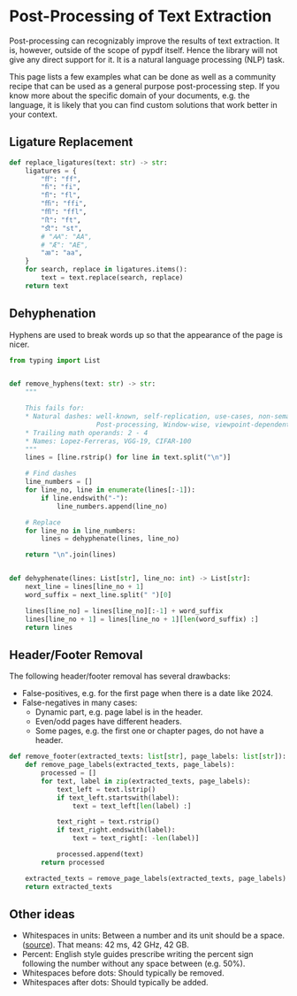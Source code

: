 # Post-Processing of Text Extraction

Post-processing can recognizably improve the results of text extraction. It is,
however, outside of the scope of pypdf itself. Hence the library will not give
any direct support for it. It is a natural language processing (NLP) task.

This page lists a few examples what can be done as well as a community recipe
that can be used as a general purpose post-processing step. If you know more
about the specific domain of your documents, e.g. the language, it is likely
that you can find custom solutions that work better in your context.

## Ligature Replacement

```python
def replace_ligatures(text: str) -> str:
    ligatures = {
        "ﬀ": "ff",
        "ﬁ": "fi",
        "ﬂ": "fl",
        "ﬃ": "ffi",
        "ﬄ": "ffl",
        "ﬅ": "ft",
        "ﬆ": "st",
        # "Ꜳ": "AA",
        # "Æ": "AE",
        "ꜳ": "aa",
    }
    for search, replace in ligatures.items():
        text = text.replace(search, replace)
    return text
```

## Dehyphenation

Hyphens are used to break words up so that the appearance of the page is nicer.

```python
from typing import List


def remove_hyphens(text: str) -> str:
    """

    This fails for:
    * Natural dashes: well-known, self-replication, use-cases, non-semantic,
                      Post-processing, Window-wise, viewpoint-dependent
    * Trailing math operands: 2 - 4
    * Names: Lopez-Ferreras, VGG-19, CIFAR-100
    """
    lines = [line.rstrip() for line in text.split("\n")]

    # Find dashes
    line_numbers = []
    for line_no, line in enumerate(lines[:-1]):
        if line.endswith("-"):
            line_numbers.append(line_no)

    # Replace
    for line_no in line_numbers:
        lines = dehyphenate(lines, line_no)

    return "\n".join(lines)


def dehyphenate(lines: List[str], line_no: int) -> List[str]:
    next_line = lines[line_no + 1]
    word_suffix = next_line.split(" ")[0]

    lines[line_no] = lines[line_no][:-1] + word_suffix
    lines[line_no + 1] = lines[line_no + 1][len(word_suffix) :]
    return lines
```

## Header/Footer Removal

The following header/footer removal has several drawbacks:

* False-positives, e.g. for the first page when there is a date like 2024.
* False-negatives in many cases:
    * Dynamic part, e.g. page label is in the header.
    * Even/odd pages have different headers.
    * Some pages, e.g. the first one or chapter pages, do not have a header.

```python
def remove_footer(extracted_texts: list[str], page_labels: list[str]):
    def remove_page_labels(extracted_texts, page_labels):
        processed = []
        for text, label in zip(extracted_texts, page_labels):
            text_left = text.lstrip()
            if text_left.startswith(label):
                text = text_left[len(label) :]

            text_right = text.rstrip()
            if text_right.endswith(label):
                text = text_right[: -len(label)]

            processed.append(text)
        return processed

    extracted_texts = remove_page_labels(extracted_texts, page_labels)
    return extracted_texts
```

## Other ideas

* Whitespaces in units: Between a number and its unit should be a space.
  ([source](https://tex.stackexchange.com/questions/20962/should-i-put-a-space-between-a-number-and-its-unit)).
  That means: 42 ms, 42 GHz, 42 GB.
* Percent: English style guides prescribe writing the percent sign following the number without any space between (e.g. 50%).
* Whitespaces before dots: Should typically be removed.
* Whitespaces after dots: Should typically be added.
